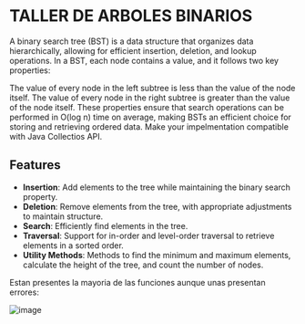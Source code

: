 # TALLER DE ARBOLES BINARIOS

A binary search tree (BST) is a data structure that organizes data hierarchically, allowing for efficient insertion, deletion, and lookup operations. In a BST, each node contains a value, and it follows two key properties: 

The value of every node in the left subtree is less than the value of the node itself. 
The value of every node in the right subtree is greater than the value of the node itself. 
These properties ensure that search operations can be performed in O(log n) time on average, making BSTs an efficient choice for storing and retrieving ordered data. Make your impelmentation compatible with Java Collectios API. 

## Features

- **Insertion**: Add elements to the tree while maintaining the binary search property.
- **Deletion**: Remove elements from the tree, with appropriate adjustments to maintain structure.
- **Search**: Efficiently find elements in the tree.
- **Traversal**: Support for in-order and level-order traversal to retrieve elements in a sorted order.
- **Utility Methods**: Methods to find the minimum and maximum elements, calculate the height of the tree, and count the number of nodes.

Estan presentes la mayoria de las funciones aunque unas presentan errores:

![image](https://github.com/user-attachments/assets/d526b261-1e2c-4046-abcf-379aa2003e8f)


